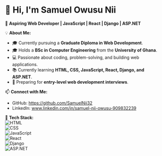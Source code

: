 # 👋 Hi, I'm Samuel Owusu Nii  
🎯 **Aspiring Web Developer | JavaScript | React | Django | ASP.NET**  

💡 **About Me:**  
- 🎓 Currently pursuing a **Graduate Diploma in Web Development**.  
- 🎓 Holds a **BSc in Computer Engineering** from the **University of Ghana**.  
- 💻 Passionate about coding, problem-solving, and building web applications.  
- 📚 Currently learning **HTML, CSS, JavaScript, React, Django, and ASP.NET**.  
- 🎯 Preparing for **entry-level web development interviews**.  

📫 **Connect with Me:**  
- GitHub: https://github.com/SamuelNii32 
- LinkedIn:  www.linkedin.com/in/samuel-nii-owusu-909832239 

🚀 **Tech Stack:**  
![HTML](https://img.shields.io/badge/HTML5-E34F26?style=for-the-badge&logo=html5&logoColor=white)  
![CSS](https://img.shields.io/badge/CSS3-1572B6?style=for-the-badge&logo=css3&logoColor=white)  
![JavaScript](https://img.shields.io/badge/JavaScript-F7DF1E?style=for-the-badge&logo=javascript&logoColor=black)  
![React](https://img.shields.io/badge/React-61DAFB?style=for-the-badge&logo=react&logoColor=black)  
![Django](https://img.shields.io/badge/Django-092E20?style=for-the-badge&logo=django&logoColor=white)  
![ASP.NET](https://img.shields.io/badge/ASP.NET-5C2D91?style=for-the-badge&logo=dotnet&logoColor=white)  
